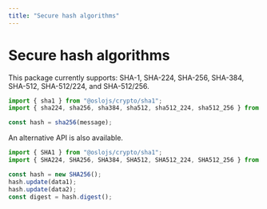 ```yaml
---
title: "Secure hash algorithms"
---
```


# Secure hash algorithms

This package currently supports: SHA-1, SHA-224, SHA-256, SHA-384, SHA-512, SHA-512/224, and SHA-512/256.

```ts
import { sha1 } from "@oslojs/crypto/sha1";
import { sha224, sha256, sha384, sha512, sha512_224, sha512_256 } from "@oslojs/crypto/sha2";

const hash = sha256(message);
```

An alternative API is also available.

```ts
import { SHA1 } from "@oslojs/crypto/sha1";
import { SHA224, SHA256, SHA384, SHA512, SHA512_224, SHA512_256 } from "@oslojs/crypto/sha2";

const hash = new SHA256();
hash.update(data1);
hash.update(data2);
const digest = hash.digest();
```
